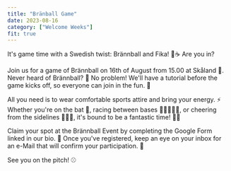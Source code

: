 ```yaml
---
title: "Bränball Game"
date: 2023-08-16
category: ["Welcome Weeks"]
fit: true
---
```

It's game time with a Swedish twist: Brännball and Fika! 🏏☕️ Are you in?

Join us for a game of Brännball on 16th of August from 15.00 at Skåland 🌳. Never heard of Brännball? 🤔 No problem! We'll have a tutorial before the game kicks off, so everyone can join in the fun. 🎉

All you need is to wear comfortable sports attire and bring your energy. ⚡️ Whether you're on the bat 🏏, racing between bases 🏃🏻‍♀️🏃🏻, or cheering from the sidelines 👯🏻‍♀️, it's bound to be a fantastic time! 🙌🏻

Claim your spot at the Brännball Event by completing the Google Form linked in our bio. 📝 Once you've registered, keep an eye on your inbox for an e-Mail that will confirm your participation. 📩

See you on the pitch! ⚾️